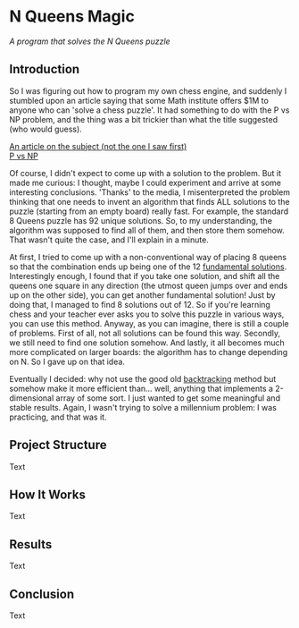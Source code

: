 # N Queens Magic
*A program that solves the N Queens puzzle*
## Introduction
So I was figuring out how to program my own chess engine, and suddenly I stumbled upon an article saying that some Math institute offers $1M to anyone who can 'solve a chess puzzle'. It had something to do with the P vs NP problem, and the thing was a bit trickier than what the title suggested (who would guess).

[An article on the subject (not the one I saw first)](https://www.st-andrews.ac.uk/news/archive/2017/title,1539813,en.php)  
[P vs NP](http://claymath.org/millennium-problems/p-vs-np-problem)

Of course, I didn't expect to come up with a solution to the problem. But it made me curious: I thought, maybe I could experiment and arrive at some interesting conclusions. 'Thanks' to the media, I misenterpreted the problem thinking that one needs to invent an algorithm that finds ALL solutions to the puzzle (starting from an empty board) really fast. For example, the standard 8 Queens puzzle has 92 unique solutions. So, to my understanding, the algorithm was supposed to find all of them, and then store them somehow. That wasn't quite the case, and I'll explain in a minute.

At first, I tried to come up with a non-conventional way of placing 8 queens so that the combination ends up being one of the 12 [fundamental solutions](https://en.wikipedia.org/wiki/Eight_queens_puzzle#Solutions). Interestingly enough, I found that if you take one solution, and shift all the queens one square in any direction (the utmost queen jumps over and ends up on the other side), you can get another fundamental solution! Just by doing that, I managed to find 8 solutions out of 12. So if you're learning chess and your teacher ever asks you to solve this puzzle in various ways, you can use this method. Anyway, as you can imagine, there is still a couple of problems. First of all, not all solutions can be found this way. Secondly, we still need to find one solution somehow. And lastly, it all becomes much more complicated on larger boards: the algorithm has to change depending on N. So I gave up on that idea.

Eventually I decided: why not use the good old [backtracking](https://en.wikipedia.org/wiki/Backtracking) method but somehow make it more efficient than... well, anything that implements a 2-dimensional array of some sort. I just wanted to get some meaningful and stable results. Again, I wasn't trying to solve a millennium problem: I was practicing, and that was it.

## Project Structure
Text
## How It Works
Text
## Results
Text
## Conclusion
Text
